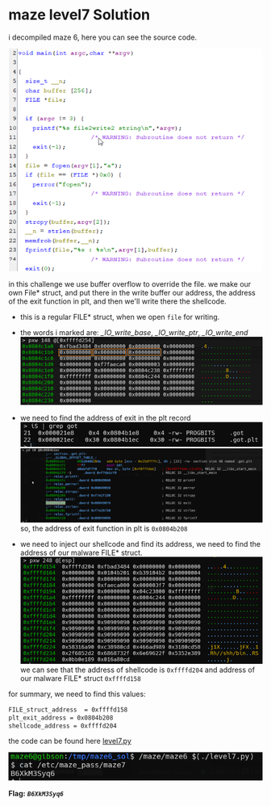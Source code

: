 # maze level7 Solution

i decompiled maze 6, here you can see the source code.

![image](./images/level7_1.png)

in this challenge we use buffer overflow to override the file.
we make our own File* struct, and put there in the write buffer our address, the address of the exit function in plt, and then we'll write there the shellcode.

* this is a regular FILE* struct, when we open `file` for writing.
* the words i marked are: *_IO_write_base*, *_IO_write_ptr*, *_IO_write_end*
![image](./images/level7_2.png)

* we need to find the address of exit in the plt record
![image](./images/level7_3.png)
![image](./images/level7_4.png)
so, the address of exit function in plt is `0x0804b208`

* we need to inject our shellcode and find its address, we need to find the address of our malware FILE* struct.
![image](./images/level7_5.png)
we can see that the address of shellcode is `0xffffd204` and address of our malware FILE* struct `0xffffd158`

for summary, we need to find this values:
```
FILE_struct_address  = 0xffffd158
plt_exit_address = 0x0804b208
shellcode_address = 0xffffd204
```
the code can be found here [level7.py](./scripts/level7.py)

![image](./images/level7_6.png)

**Flag:** ***`B6XkM3Syq6`*** 
